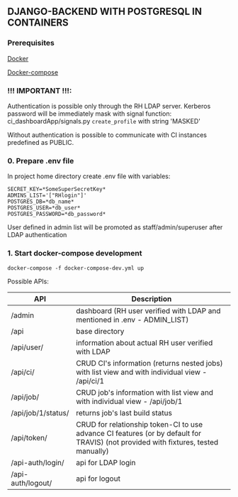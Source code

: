 ## DJANGO-BACKEND WITH POSTGRESQL IN CONTAINERS 

### Prerequisites

[Docker](https://docs.docker.com/engine/install/)

[Docker-compose](https://docs.docker.com/compose/install/#:~:text=Prerequisites,part%20of%20those%20desktop%20installs.)



### **!!!** IMPORTANT **!!!**:

Authentication is possible only through the RH LDAP server.
Kerberos password will be immediately mask with signal function:
ci_dashboardApp/signals.py `create_profile` with string 'MASKED'

Without authentication is possible to communicate with CI instances predefined as PUBLIC.

### 0. Prepare .env file

In project home directory create .env file with variables:

```
SECRET_KEY=*SomeSuperSecretKey*
ADMINS_LIST='["RHlogin"]'
POSTGRES_DB=*db_name*
POSTGRES_USER=*db_user*
POSTGRES_PASSWORD=*db_password*
```

User defined in admin list will be promoted as staff/admin/superuser after LDAP authentication

### 1. Start docker-compose development

```
docker-compose -f docker-compose-dev.yml up
```

Possible APIs:

| API                | Description                                                                                                                        |
| ------------------ |------------------------------------------------------------------------------------------------------------------------------------|
| /admin             | dashboard (RH user verified with LDAP and mentioned in .env - ADMIN_LIST)                                                          |
| /api               | base directory                                                                                                                     |
| /api/user/         | information about actual RH user verified with LDAP                                                                                |
| /api/ci/           | CRUD CI's information (returns nested jobs) with list view and with individual view - /api/ci/1                                    |
| /api/job/          | CRUD job's information with list view and with individual view - /api/job/1                                                        |
| /api/job/1/status/ | returns job's last build status                                                                                                    |
| /api/token/        | CRUD for relationship token-CI to use advance CI features (or by default for TRAVIS) (not provided with fixtures, tested manually) |
| /api-auth/login/   | api for LDAP login                                                                                                                 |
| /api-auth/logout/  | api for logout                                                                                                                     |